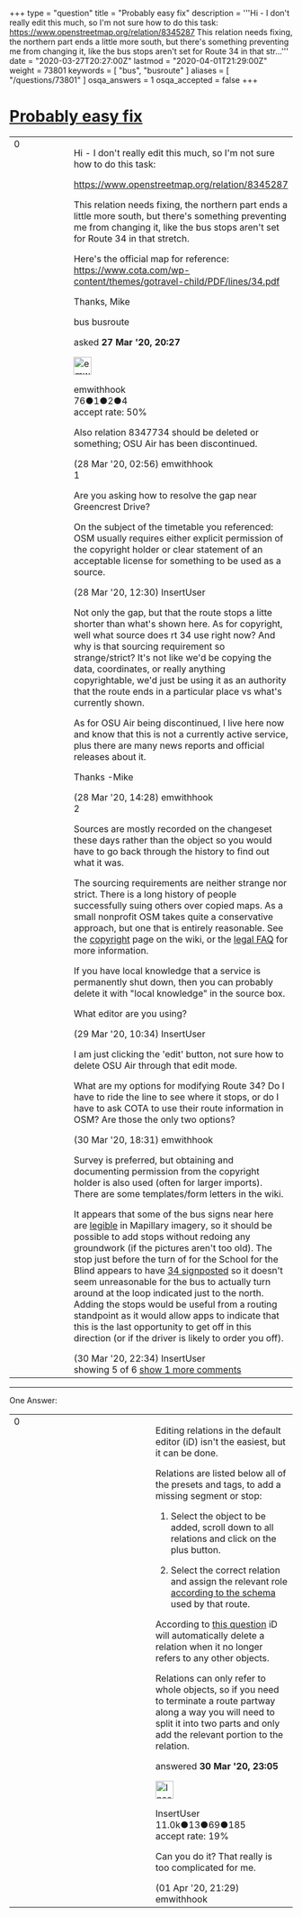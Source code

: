 +++
type = "question"
title = "Probably easy fix"
description = '''Hi - I don&#x27;t really edit this much, so I&#x27;m not sure how to do this task: https://www.openstreetmap.org/relation/8345287 This relation needs fixing, the northern part ends a little more south, but there&#x27;s something preventing me from changing it, like the bus stops aren&#x27;t set for Route 34 in that str...'''
date = "2020-03-27T20:27:00Z"
lastmod = "2020-04-01T21:29:00Z"
weight = 73801
keywords = [ "bus", "busroute" ]
aliases = [ "/questions/73801" ]
osqa_answers = 1
osqa_accepted = false
+++

<div class="headNormal">

# [Probably easy fix](/questions/73801/probably-easy-fix)

</div>

<div id="main-body">

<div id="askform">

<table id="question-table" style="width:100%;">
<colgroup>
<col style="width: 50%" />
<col style="width: 50%" />
</colgroup>
<tbody>
<tr>
<td style="width: 30px; vertical-align: top"><div class="vote-buttons">
<span id="post-73801-upvote" class="ajax-command post-vote up" rel="nofollow" title="I like this post (click again to cancel)"> </span>
<div id="post-73801-score" class="post-score" title="current number of votes">
0
</div>
<span id="post-73801-downvote" class="ajax-command post-vote down" rel="nofollow" title="I dont like this post (click again to cancel)"> </span> <span id="favorite-mark" class="ajax-command favorite-mark" rel="nofollow" title="mark/unmark this question as favorite (click again to cancel)"> </span>
<div id="favorite-count" class="favorite-count">
&#10;</div>
</div></td>
<td><div id="item-right">
<div class="question-body">
<p>Hi - I don't really edit this much, so I'm not sure how to do this task:</p>
<p><a href="https://www.openstreetmap.org/relation/8345287">https://www.openstreetmap.org/relation/8345287</a></p>
<p>This relation needs fixing, the northern part ends a little more south, but there's something preventing me from changing it, like the bus stops aren't set for Route 34 in that stretch.</p>
<p>Here's the official map for reference: <a href="https://www.cota.com/wp-content/themes/gotravel-child/PDF/lines/34.pdf">https://www.cota.com/wp-content/themes/gotravel-child/PDF/lines/34.pdf</a></p>
<p>Thanks, Mike</p>
</div>
<div id="question-tags" class="tags-container tags">
<span class="post-tag tag-link-bus" rel="tag" title="see questions tagged &#39;bus&#39;">bus</span> <span class="post-tag tag-link-busroute" rel="tag" title="see questions tagged &#39;busroute&#39;">busroute</span>
</div>
<div id="question-controls" class="post-controls">
&#10;</div>
<div class="post-update-info-container">
<div class="post-update-info post-update-info-user">
<p>asked <strong>27 Mar '20, 20:27</strong></p>
<img src="https://secure.gravatar.com/avatar/0341428c7e7c28cd15f954972c924320?s=32&amp;d=identicon&amp;r=g" class="gravatar" width="32" height="32" alt="emwithhook&#39;s gravatar image" />
<p><span>emwithhook</span><br />
<span class="score" title="76 reputation points">76</span><span title="1 badges"><span class="badge1">●</span><span class="badgecount">1</span></span><span title="2 badges"><span class="silver">●</span><span class="badgecount">2</span></span><span title="4 badges"><span class="bronze">●</span><span class="badgecount">4</span></span><br />
<span class="accept_rate" title="Rate of the user&#39;s accepted answers">accept rate:</span> <span title="emwithhook has one accepted answer">50%</span></p>
</div>
</div>
<div id="comments-container-73801" class="comments-container">
<span id="73804"></span>
<div id="comment-73804" class="comment">
<div id="post-73804-score" class="comment-score">
&#10;</div>
<div class="comment-text">
<p>Also relation 8347734 should be deleted or something; OSU Air has been discontinued.</p>
</div>
<div id="comment-73804-info" class="comment-info">
<span class="comment-age">(28 Mar '20, 02:56)</span> <span class="comment-user userinfo">emwithhook</span>
</div>
</div>
<span id="73808"></span>
<div id="comment-73808" class="comment">
<div id="post-73808-score" class="comment-score">
1
</div>
<div class="comment-text">
<p>Are you asking how to resolve the gap near Greencrest Drive?</p>
<p>On the subject of the timetable you referenced: OSM usually requires either explicit permission of the copyright holder or clear statement of an acceptable license for something to be used as a source.</p>
</div>
<div id="comment-73808-info" class="comment-info">
<span class="comment-age">(28 Mar '20, 12:30)</span> <span class="comment-user userinfo">InsertUser</span>
</div>
</div>
<span id="73811"></span>
<div id="comment-73811" class="comment">
<div id="post-73811-score" class="comment-score">
&#10;</div>
<div class="comment-text">
<p>Not only the gap, but that the route stops a litte shorter than what's shown here. As for copyright, well what source does rt 34 use right now? And why is that sourcing requirement so strange/strict? It's not like we'd be copying the data, coordinates, or really anything copyrightable, we'd just be using it as an authority that the route ends in a particular place vs what's currently shown.</p>
<p>As for OSU Air being discontinued, I live here now and know that this is not a currently active service, plus there are many news reports and official releases about it.</p>
<p>Thanks -Mike</p>
</div>
<div id="comment-73811-info" class="comment-info">
<span class="comment-age">(28 Mar '20, 14:28)</span> <span class="comment-user userinfo">emwithhook</span>
</div>
</div>
<span id="73830"></span>
<div id="comment-73830" class="comment">
<div id="post-73830-score" class="comment-score">
2
</div>
<div class="comment-text">
<p>Sources are mostly recorded on the changeset these days rather than the object so you would have to go back through the history to find out what it was.</p>
<p>The sourcing requirements are neither strange nor strict. There is a long history of people successfully suing others over copied maps. As a small nonprofit OSM takes quite a conservative approach, but one that is entirely reasonable. See the <a href="https://wiki.openstreetmap.org/wiki/Copyright">copyright</a> page on the wiki, or the <a href="https://wiki.osmfoundation.org/wiki/Licence/Licence_and_Legal_FAQ">legal FAQ</a> for more information.</p>
<p>If you have local knowledge that a service is permanently shut down, then you can probably delete it with "local knowledge" in the source box.</p>
<p>What editor are you using?</p>
</div>
<div id="comment-73830-info" class="comment-info">
<span class="comment-age">(29 Mar '20, 10:34)</span> <span class="comment-user userinfo">InsertUser</span>
</div>
</div>
<span id="73876"></span>
<div id="comment-73876" class="comment">
<div id="post-73876-score" class="comment-score">
&#10;</div>
<div class="comment-text">
<p>I am just clicking the 'edit' button, not sure how to delete OSU Air through that edit mode.</p>
<p>What are my options for modifying Route 34? Do I have to ride the line to see where it stops, or do I have to ask COTA to use their route information in OSM? Are those the only two options?</p>
</div>
<div id="comment-73876-info" class="comment-info">
<span class="comment-age">(30 Mar '20, 18:31)</span> <span class="comment-user userinfo">emwithhook</span>
</div>
</div>
<span id="73879"></span>
<div id="comment-73879" class="comment not_top_scorer">
<div id="post-73879-score" class="comment-score">
&#10;</div>
<div class="comment-text">
<p>Survey is preferred, but obtaining and documenting permission from the copyright holder is also used (often for larger imports). There are some templates/form letters in the wiki.</p>
<p>It appears that some of the bus signs near here are <a href="https://www.mapillary.com/app/?lat=40.06320836139673&amp;lng=-83.0193622342386&amp;z=17.87591654614427&amp;focus=photo&amp;pKey=uC-5_qgaZiVt7vXqrQlDMg&amp;x=0.5799640892476984&amp;y=0.414071699401114&amp;zoom=2.3291701262046165">legible</a> in Mapillary imagery, so it should be possible to add stops without redoing any groundwork (if the pictures aren't too old). The stop just before the turn of for the School for the Blind appears to have <a href="https://www.mapillary.com/app/?lat=40.0685337203459&amp;lng=-83.01906817049849&amp;z=18.588541277244076&amp;focus=photo&amp;pKey=KYwlR10ubAdCQJ3DAClAmQ&amp;x=0.5899510344491616&amp;y=0.3710371745395905&amp;zoom=2.550177095631641">34 signposted</a> so it doesn't seem unreasonable for the bus to actually turn around at the loop indicated just to the north. Adding the stops would be useful from a routing standpoint as it would allow apps to indicate that this is the last opportunity to get off in this direction (or if the driver is likely to order you off).</p>
</div>
<div id="comment-73879-info" class="comment-info">
<span class="comment-age">(30 Mar '20, 22:34)</span> <span class="comment-user userinfo">InsertUser</span>
</div>
</div>
</div>
<div id="comment-tools-73801" class="comment-tools">
<span class="comments-showing"> showing 5 of 6 </span> <a href="#" class="show-all-comments-link">show 1 more comments</a>
</div>
<div class="clear">
&#10;</div>
<div id="comment-73801-form-container" class="comment-form-container">
&#10;</div>
<div class="clear">
&#10;</div>
</div></td>
</tr>
</tbody>
</table>

------------------------------------------------------------------------

<div class="tabBar">

<span id="sort-top"></span>

<div class="headQuestions">

One Answer:

</div>

</div>

<span id="73880"></span>

<div id="answer-container-73880" class="answer">

<table style="width:100%;">
<colgroup>
<col style="width: 50%" />
<col style="width: 50%" />
</colgroup>
<tbody>
<tr>
<td style="width: 30px; vertical-align: top"><div class="vote-buttons">
<span id="post-73880-upvote" class="ajax-command post-vote up" rel="nofollow" title="I like this post (click again to cancel)"> </span>
<div id="post-73880-score" class="post-score" title="current number of votes">
0
</div>
<span id="post-73880-downvote" class="ajax-command post-vote down" rel="nofollow" title="I dont like this post (click again to cancel)"> </span>
</div></td>
<td><div class="item-right">
<div class="answer-body">
<p>Editing relations in the default editor (iD) isn't the easiest, but it can be done.</p>
<p>Relations are listed below all of the presets and tags, to add a missing segment or stop:</p>
<ol>
<li><p>Select the object to be added, scroll down to all relations and click on the plus button.</p></li>
<li><p>Select the correct relation and assign the relevant role <a href="https://wiki.openstreetmap.org/wiki/Tag:route%3Dbus">according to the schema</a> used by that route.</p></li>
</ol>
<p>According to <a href="/questions/39272/delete-relation-in-id">this question</a> iD will automatically delete a relation when it no longer refers to any other objects.</p>
<p>Relations can only refer to whole objects, so if you need to terminate a route partway along a way you will need to split it into two parts and only add the relevant portion to the relation.</p>
</div>
<div class="answer-controls post-controls">
&#10;</div>
<div class="post-update-info-container">
<div class="post-update-info post-update-info-user">
<p>answered <strong>30 Mar '20, 23:05</strong></p>
<img src="https://secure.gravatar.com/avatar/ec8a0cf213f9797ad1c1ae2c28c2332d?s=32&amp;d=identicon&amp;r=g" class="gravatar" width="32" height="32" alt="InsertUser&#39;s gravatar image" />
<p><span>InsertUser</span><br />
<span class="score" title="11005 reputation points"><span>11.0k</span></span><span title="13 badges"><span class="badge1">●</span><span class="badgecount">13</span></span><span title="69 badges"><span class="silver">●</span><span class="badgecount">69</span></span><span title="185 badges"><span class="bronze">●</span><span class="badgecount">185</span></span><br />
<span class="accept_rate" title="Rate of the user&#39;s accepted answers">accept rate:</span> <span title="InsertUser has 73 accepted answers">19%</span></p>
</div>
</div>
<div id="comments-container-73880" class="comments-container">
<span id="73936"></span>
<div id="comment-73936" class="comment">
<div id="post-73936-score" class="comment-score">
&#10;</div>
<div class="comment-text">
<p>Can you do it? That really is too complicated for me.</p>
</div>
<div id="comment-73936-info" class="comment-info">
<span class="comment-age">(01 Apr '20, 21:29)</span> <span class="comment-user userinfo">emwithhook</span>
</div>
</div>
</div>
<div id="comment-tools-73880" class="comment-tools">
&#10;</div>
<div class="clear">
&#10;</div>
<div id="comment-73880-form-container" class="comment-form-container">
&#10;</div>
<div class="clear">
&#10;</div>
</div></td>
</tr>
</tbody>
</table>

</div>

<div class="paginator-container-left">

</div>

</div>

</div>

